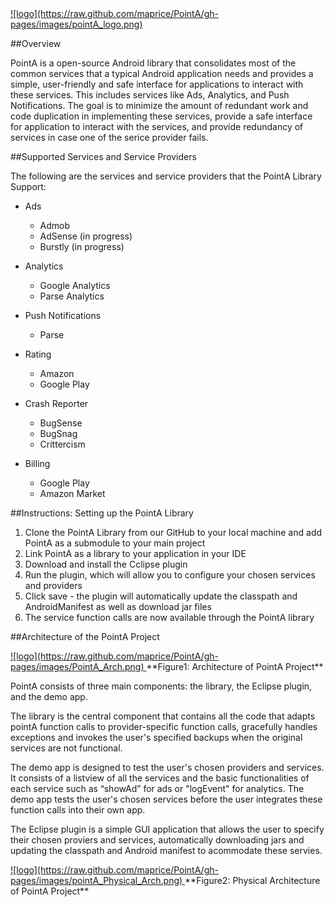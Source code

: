 <a href="http://maprice.github.io/PointA/">
![logo](https://raw.github.com/maprice/PointA/gh-pages/images/pointA_logo.png)
</a>

##Overview

PointA is a open-source Android library that consolidates most of the common services that a typical Android application needs and provides a simple, user-friendly and safe interface for applications to interact with these services. This includes services like Ads, Analytics, and Push Notifications. The goal is to minimize the amount of redundant work and code duplication in implementing these services, provide a safe interface for application to interact with the services, and provide redundancy of services in case one of the serice provider fails.


##Supported Services and Service Providers

The following are the services and service providers that the PointA Library Support:

* Ads
  - Admob
  - AdSense (in progress)
  - Burstly (in progress)

* Analytics
  - Google Analytics
  - Parse Analytics

* Push Notifications
  - Parse  

* Rating
  - Amazon
  - Google Play

* Crash Reporter
  - BugSense
  - BugSnag
  - Crittercism

* Billing
  - Google Play
  - Amazon Market
  

##Instructions: Setting up the PointA Library

1. Clone the PointA Library from our GitHub to your local machine and add PointA as a submodule to your main project
2. Link PointA as a library to your application in your IDE
3. Download and install the Cclipse plugin
4. Run the plugin, which will allow you to configure your chosen services and providers
5. Click save - the plugin will automatically update the classpath and AndroidManifest as well as download jar files
6. The service function calls are now available through the PointA library


##Architecture of the PointA Project 

<a href="http://maprice.github.io/PointA/">
![logo](https://raw.github.com/maprice/PointA/gh-pages/images/PointA_Arch.png)
</a>
**Figure1: Architecture of PointA Project**


PointA consists of three main components: the library, the Eclipse plugin, and the demo app. 

The library is the central component that contains all the code that adapts pointA function calls to provider-specific function calls, gracefully handles exceptions and invokes the user's specified backups when the original services are not functional.

The demo app is designed to test the user's chosen providers and services. It consists of a listview of all the services and the basic functionalities of each service such as “showAd” for ads or "logEvent" for analytics. The demo app tests the user's chosen services before the user integrates these function calls into their own app.

The Eclipse plugin is a simple GUI application that allows the user to specify their chosen proviers and services, automatically downloading jars and updating the classpath and Android manifest to acommodate these servies.


<a href="http://maprice.github.io/PointA/">
![logo](https://raw.github.com/maprice/PointA/gh-pages/images/pointA_Physical_Arch.png)
</a>
**Figure2: Physical Architecture of PointA Project**










